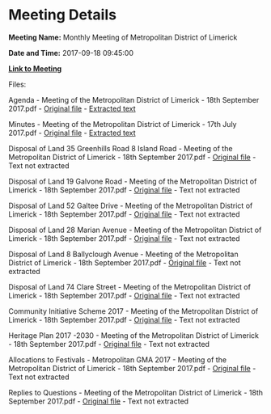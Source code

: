 # Meeting Details

**Meeting Name:** Monthly Meeting of Metropolitan District of Limerick

**Date and Time:** 2017-09-18 09:45:00

**[Link to Meeting](https://www.limerick.ie/council/whats-on/monthly-meeting-metropolitan-district-limerick-32)**

Files: 

Agenda - Meeting of the Metropolitan District of Limerick - 18th September 2017.pdf - [Original file](https://www.limerick.ie/sites/default/files/media/documents/2017-09/00%20Agenda%2018.09.17.pdf) - [Extracted text](./Agenda%20-%20Meeting%20of%20the%20Metropolitan%20District%20of%20Limerick%20-%2018th%20September%202017.md)

Minutes - Meeting of the Metropolitan District of Limerick - 17th July 2017.pdf - [Original file](https://www.limerick.ie/sites/default/files/media/documents/2017-09/01%20Minutes%2017th%20July%202017.pdf) - [Extracted text](./Minutes%20-%C2%A0Meeting%20of%20the%20Metropolitan%20District%20of%20Limerick%20-%2017th%20July%202017.md)

Disposal of Land 35 Greenhills Road 8 Island Road - Meeting of the Metropolitan District of Limerick - 18th September 2017.pdf - [Original file](https://www.limerick.ie/sites/default/files/media/documents/2017-09/02%20%28a%29%20%26%20%28b%29%20Disposal%20of%20Land%2035%20Greenhills%20Road%208%20Island%20Road.pdf) - Text not extracted

Disposal of Land 19 Galvone Road - Meeting of the Metropolitan District of Limerick - 18th September 2017.pdf - [Original file](https://www.limerick.ie/sites/default/files/media/documents/2017-09/02%20%28c%29%20Disposal%20of%20Land%2019%20Galvone%20Road.pdf) - Text not extracted

Disposal of Land 52 Galtee Drive - Meeting of the Metropolitan District of Limerick - 18th September 2017.pdf - [Original file](https://www.limerick.ie/sites/default/files/media/documents/2017-09/02%20%28d%29%20Disposal%20of%20Land%2052%20Galtee%20Drive.pdf) - Text not extracted

Disposal of Land 28 Marian Avenue - Meeting of the Metropolitan District of Limerick - 18th September 2017.pdf - [Original file](https://www.limerick.ie/sites/default/files/media/documents/2017-09/02%20%28e%29%20Disposal%20of%20Land%2028%20Marian%20Avenue.pdf) - Text not extracted

Disposal of Land 8 Ballyclough Avenue - Meeting of the Metropolitan District of Limerick - 18th September 2017.pdf - [Original file](https://www.limerick.ie/sites/default/files/media/documents/2017-09/02%20%28f%29%20Disposal%20of%20Land%208%20Ballyclough%20Avenue.pdf) - Text not extracted

Disposal of Land 74 Clare Street - Meeting of the Metropolitan District of Limerick - 18th September 2017.pdf - [Original file](https://www.limerick.ie/sites/default/files/media/documents/2017-09/02%20%28g%29%20Disposal%20of%20Land%2074%20Clare%20Street.pdf) - Text not extracted

Community Initiative Scheme 2017 - Meeting of the Metropolitan District of Limerick - 18th September 2017.pdf - [Original file](https://www.limerick.ie/sites/default/files/media/documents/2017-09/03%20Community%20Initiative%20Scheme%202017.pdf) - Text not extracted

Heritage Plan 2017 -2030 - Meeting of the Metropolitan District of Limerick - 18th September 2017.pdf - [Original file](https://www.limerick.ie/sites/default/files/media/documents/2017-09/04%20Heritage%20Plan%20Final%20Document.pdf) - Text not extracted

Allocations to Festivals - Metropolitan GMA 2017 - Meeting of the Metropolitan District of Limerick - 18th September 2017.pdf - [Original file](https://www.limerick.ie/sites/default/files/media/documents/2017-09/05%20Report%20-%20Allocations%20to%20Festivals%20-%20Metropolitan%20GMA%202017.pdf) - Text not extracted

Replies to Questions - Meeting of the Metropolitan District of Limerick - 18th September 2017.pdf - [Original file](https://www.limerick.ie/sites/default/files/media/documents/2017-09/Replies%20to%20Questions%20September%20Meeting%20of%20Metropolitan%20District%2018.09.17.pdf) - Text not extracted

